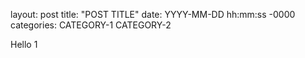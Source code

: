 layout: post
title: "POST TITLE"
date: YYYY-MM-DD hh:mm:ss -0000
categories: CATEGORY-1 CATEGORY-2

Hello 1
